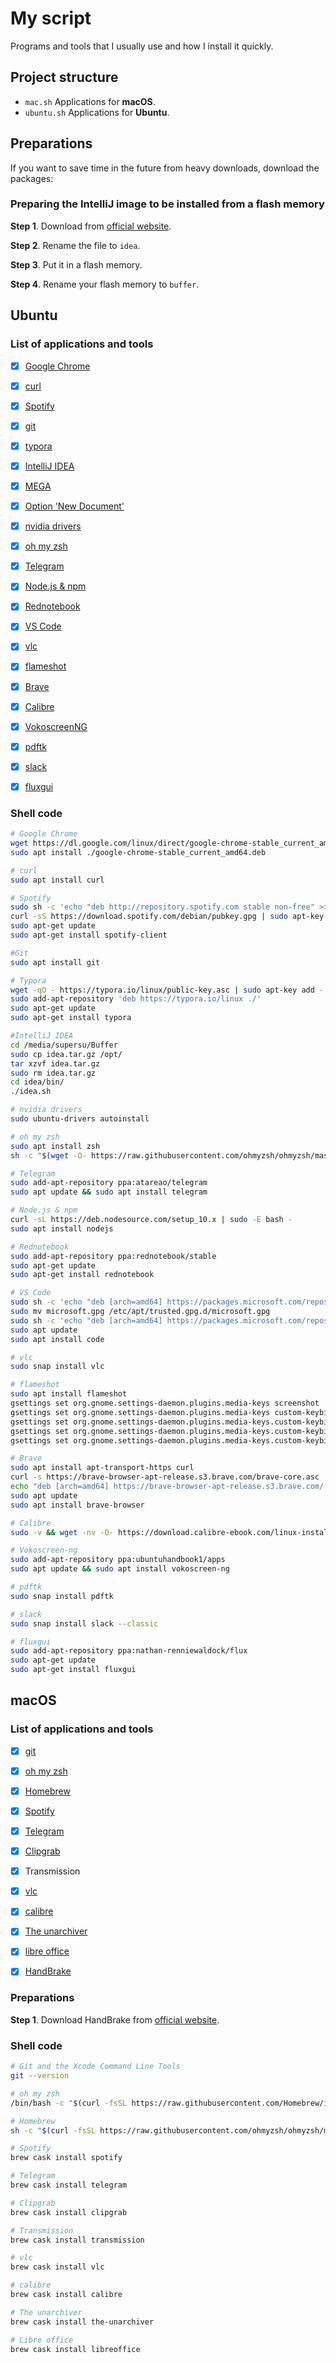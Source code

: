# My script

Programs and tools that I usually use and how I install it quickly. 



## Project structure

* `mac.sh` Applications for **macOS**.
* `ubuntu.sh`  Applications for **Ubuntu**. 



## Preparations

If you want to save time in the future from heavy downloads, download the packages:



### Preparing the IntelliJ image to be installed from a flash memory

**Step 1**. Download from [official website](https://www.jetbrains.com/idea/download/).

**Step 2**. Rename the file to `idea`. 

**Step 3**. Put it in a flash memory.

**Step 4**. Rename your flash memory to `buffer`.



## Ubuntu

### **List of applications and tools**

- [x] [Google Chrome](https://linuxize.com/post/how-to-install-google-chrome-web-browser-on-ubuntu-18-04/) 
- [x] [curl](https://curl.haxx.se/)
- [x] [Spotify](https://www.spotify.com/es/download/linux/)
- [x] [git](https://git-scm.com/downloads)
- [x] [typora](https://www.typora.io/)
- [x] [IntelliJ IDEA](https://www.jetbrains.com/idea/download/)
- [x] [MEGA](https://mega.nz/sync)
- [x] [Option 'New Document'](https://ubunlog.com/documento-nuevo-menu-contextual/)
- [x] [nvidia drivers](https://linuxconfig.org/how-to-install-the-nvidia-drivers-on-ubuntu-18-04-bionic-beaver-linux)
- [x] [oh my zsh](https://github.com/ohmyzsh/ohmyzsh)
- [x] [Telegram](https://www.omgubuntu.co.uk/2019/08/how-to-install-telegram-on-ubuntu)
- [x] [Node.js & npm](https://linuxize.com/post/how-to-install-node-js-on-ubuntu-18.04/) 
- [x] [Rednotebook](https://launchpad.net/~rednotebook/+archive/ubuntu/stable)
- [x] [VS Code](https://tipsonubuntu.com/2017/03/03/install-ms-visual-studio-code-ubuntu-16-0416-10/)
- [x] [vlc](https://www.videolan.org/vlc/download-ubuntu.html)
- [x] [flameshot](https://askubuntu.com/questions/1036473/ubuntu-18-how-to-change-screenshot-application-to-flameshot)
- [x] [Brave](https://brave-browser.readthedocs.io/en/latest/installing-brave.html)
- [x] [Calibre](https://calibre-ebook.com/download_linux)
- [x] [VokoscreenNG](http://ubuntuhandbook.org/index.php/2020/01/install-vokoscreenng-3-0-ppa-ubuntu-18-04-19-10/)
- [x] [pdftk](https://linuxhint.com/install_pdftk_ubuntu/)
- [x] [slack](https://slack.com/intl/es-es/help/articles/212924728-C%C3%B3mo-descargar-Slack-para-Linux--beta-) 
- [x] [fluxgui](https://kilianvalkhof.com/2010/linux/flux-for-ubuntu/)



### Shell code 

```bash
# Google Chrome
wget https://dl.google.com/linux/direct/google-chrome-stable_current_amd64.deb
sudo apt install ./google-chrome-stable_current_amd64.deb

# curl
sudo apt install curl

# Spotify
sudo sh -c 'echo "deb http://repository.spotify.com stable non-free" >> /etc/apt/sources.list.d/spotify.list'
curl -sS https://download.spotify.com/debian/pubkey.gpg | sudo apt-key add -
sudo apt-get update
sudo apt-get install spotify-client

#Git
sudo apt install git

# Typora
wget -qO - https://typora.io/linux/public-key.asc | sudo apt-key add -
sudo add-apt-repository 'deb https://typora.io/linux ./'
sudo apt-get update
sudo apt-get install typora

#IntelliJ IDEA
cd /media/supersu/Buffer
sudo cp idea.tar.gz /opt/
tar xzvf idea.tar.gz
sudo rm idea.tar.gz
cd idea/bin/
./idea.sh

# nvidia drivers
sudo ubuntu-drivers autoinstall

# oh my zsh
sudo apt install zsh
sh -c "$(wget -O- https://raw.githubusercontent.com/ohmyzsh/ohmyzsh/master/tools/install.sh)"

# Telegram 
sudo add-apt-repository ppa:atareao/telegram
sudo apt update && sudo apt install telegram

# Node.js & npm 
curl -sL https://deb.nodesource.com/setup_10.x | sudo -E bash -
sudo apt install nodejs

# Rednotebook
sudo add-apt-repository ppa:rednotebook/stable
sudo apt-get update
sudo apt-get install rednotebook

# VS Code
sudo sh -c 'echo "deb [arch=amd64] https://packages.microsoft.com/repos/vscode stable main" > /etc/apt/sources.list.d/vscode.list'
sudo mv microsoft.gpg /etc/apt/trusted.gpg.d/microsoft.gpg
sudo sh -c 'echo "deb [arch=amd64] https://packages.microsoft.com/repos/vscode stable main" > /etc/apt/sources.list.d/vscode.list'
sudo apt update
sudo apt install code

# vlc
sudo snap install vlc

# flameshot
sudo apt install flameshot
gsettings set org.gnome.settings-daemon.plugins.media-keys screenshot ''
gsettings set org.gnome.settings-daemon.plugins.media-keys custom-keybindings "['/org/gnome/settings-daemon/plugins/media-keys/custom-keybindings/custom0/']"
gsettings set org.gnome.settings-daemon.plugins.media-keys.custom-keybinding:/org/gnome/settings-daemon/plugins/media-keys/custom-keybindings/custom0/ name 'flameshot'
gsettings set org.gnome.settings-daemon.plugins.media-keys.custom-keybinding:/org/gnome/settings-daemon/plugins/media-keys/custom-keybindings/custom0/ command '/usr/bin/flameshot gui'
gsettings set org.gnome.settings-daemon.plugins.media-keys.custom-keybinding:/org/gnome/settings-daemon/plugins/media-keys/custom-keybindings/custom0/ binding 'Print'

# Brave
sudo apt install apt-transport-https curl
curl -s https://brave-browser-apt-release.s3.brave.com/brave-core.asc | sudo apt-key --keyring /etc/apt/trusted.gpg.d/brave-browser-release.gpg add -
echo "deb [arch=amd64] https://brave-browser-apt-release.s3.brave.com/ stable main" | sudo tee /etc/apt/sources.list.d/brave-browser-release.list
sudo apt update
sudo apt install brave-browser

# Calibre
sudo -v && wget -nv -O- https://download.calibre-ebook.com/linux-installer.sh | sudo sh /dev/stdin

# Vokoscreen-ng
sudo add-apt-repository ppa:ubuntuhandbook1/apps
sudo apt update && sudo apt install vokoscreen-ng

# pdftk
sudo snap install pdftk    

# slack 
sudo snap install slack --classic

# fluxgui
sudo add-apt-repository ppa:nathan-renniewaldock/flux
sudo apt-get update
sudo apt-get install fluxgui
```



## macOS

### **List of applications and tools**

- [x] [git](https://git-scm.com/book/en/v2/Getting-Started-Installing-Git)
- [x] [oh my zsh](https://github.com/ohmyzsh/ohmyzsh)
- [x] [Homebrew](https://git-scm.com/book/en/v2/Getting-Started-Installing-Git) 
- [x] [Spotify](http://macappstore.org/spotify/)
- [x] [Telegram](http://macappstore.org/telegram/)
- [x] [Clipgrab](http://macappstore.org/clipgrab/)
- [x] Transmission
- [x] [vlc](http://macappstore.org/vlc/)
- [x] [calibre](http://macappstore.org/calibre/)
- [x] [The unarchiver](http://macappstore.org/the-unarchiver/)
- [x] [libre office](http://macappstore.org/libreoffice/) 
- [x] [HandBrake](https://handbrake.fr/)



### Preparations

**Step 1**. Download HandBrake from [official website](https://handbrake.fr/).



### Shell code

```bash
# Git and the Xcode Command Line Tools
git --version 

# oh my zsh
/bin/bash -c "$(curl -fsSL https://raw.githubusercontent.com/Homebrew/install/master/install.sh)"

# Homebrew
sh -c "$(curl -fsSL https://raw.githubusercontent.com/ohmyzsh/ohmyzsh/master/tools/install.sh)"

# Spotify 
brew cask install spotify

# Telegram 
brew cask install telegram

# Clipgrab
brew cask install clipgrab

# Transmission
brew cask install transmission

# vlc
brew cask install vlc

# calibre
brew cask install calibre

# The unarchiver
brew cask install the-unarchiver

# Libre office
brew cask install libreoffice

```
